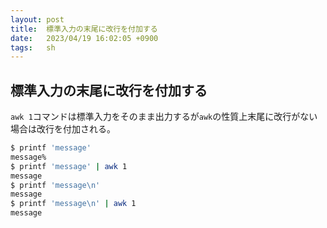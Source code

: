 ```yaml
---
layout: post
title:  標準入力の末尾に改行を付加する
date:   2023/04/19 16:02:05 +0900
tags:   sh
---
```


## 標準入力の末尾に改行を付加する

`awk 1`コマンドは標準入力をそのまま出力するが`awk`の性質上末尾に改行がない場合は改行を付加される。

```sh
$ printf 'message'
message%
$ printf 'message' | awk 1
message
$ printf 'message\n'
message
$ printf 'message\n' | awk 1
message
```

